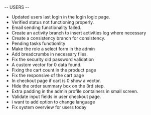 -- USERS --
- Updated users last login in the login logic page.
- Verified status not functioning properly.
- Email sending functionality failed.
- Create an activity branch to insert activities log where necessary
- Create a consistency branch for consistency.
- Pending tasks functionlity
- Make the role a select form in the admin
- Add breadcrumbs in necessary files.
- Fix the security old password validation
- A custom vector for 0 data found.
- Fixing the cart count in the product page
- Fix the responsive of the cart page
- In checkout page if cart is 0 show a vector.
- Hide the order summary box on the 3rd step.
- Extra padding in the admin profile containers in small screen.
- Validate input fields in user checkout page.
- i want to add option to change language 
- Fix system overview for users today